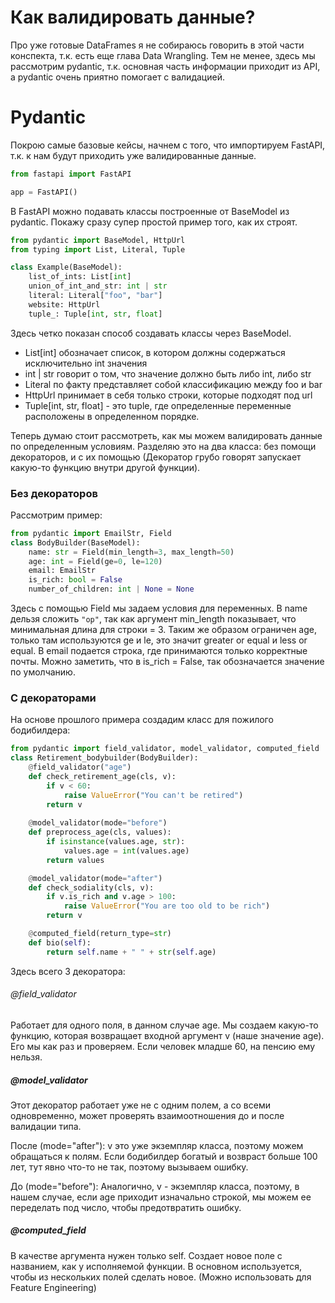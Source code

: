 # Как валидировать данные?

Про уже готовые DataFrames я не собираюсь говорить в этой части конспекта, т.к. есть еще глава Data Wrangling. Тем не менее, здесь мы рассмотрим pydantic, т.к. основная часть информации приходит из API, а pydantic очень приятно помогает с валидацией.

# Pydantic

Покрою самые базовые кейсы, начнем с того, что импортируем FastAPI, т.к. к нам будут приходить уже валидированные данные.

``` python
from fastapi import FastAPI

app = FastAPI()
```

В FastAPI можно подавать классы построенные от BaseModel из pydantic. Покажу сразу супер простой пример того, как их строят.

``` python
from pydantic import BaseModel, HttpUrl
from typing import List, Literal, Tuple

class Example(BaseModel):
    list_of_ints: List[int]
    union_of_int_and_str: int | str
    literal: Literal["foo", "bar"]
    website: HttpUrl
    tuple_: Tuple[int, str, float]
```

Здесь четко показан способ создавать классы через BaseModel. 
- List\[int] обозначает список, в котором должны содержаться исключительно int значения
- int | str говорит о том, что значение должно быть либо int, либо str
- Literal по факту представляет собой классификацию между foo и bar
- HttpUrl принимает в себя только строки, которые подходят под url
- Tuple\[int, str, float] - это tuple, где определенные переменные расположены в определенном порядке.

Теперь думаю стоит рассмотреть, как мы можем валидировать данные по определенным условиям. Разделяю это на два класса: без помощи декораторов, и с их помощью (Декоратор грубо говорят запускает какую-то функцию внутри другой функции).

### Без декораторов

Рассмотрим пример:

``` python
from pydantic import EmailStr, Field
class BodyBuilder(BaseModel):
    name: str = Field(min_length=3, max_length=50)
    age: int = Field(ge=0, le=120)
    email: EmailStr
    is_rich: bool = False
    number_of_children: int | None = None
```

Здесь с помощью Field мы задаем условия для переменных. В name дельзя сложить `"op"`, так как аргумент min_length показывает, что минимальная длина для строки = 3. Таким же образом ограничен age, только там используются ge и le, это значит greater or equal и less or equal. В email подается строка, где принимаются только корректные почты. Можно заметить, что в is_rich = False, так обозначается значение по умолчанию.

### С декораторами

На основе прошлого примера создадим класс для пожилого бодибилдера:

``` python
from pydantic import field_validator, model_validator, computed_field
class Retirement_bodybuilder(BodyBuilder):
    @field_validator("age")
    def check_retirement_age(cls, v):
        if v < 60:
            raise ValueError("You can't be retired")
        return v
  
    @model_validator(mode="before")
    def preprocess_age(cls, values):
        if isinstance(values.age, str):
            values.age = int(values.age)
        return values

    @model_validator(mode="after")
    def check_sodiality(cls, v):
        if v.is_rich and v.age > 100:
            raise ValueError("You are too old to be rich")
        return v

    @computed_field(return_type=str)
    def bio(self):
        return self.name + " " + str(self.age)
```

Здесь всего 3 декоратора:

###### @field_validator

Работает для одного поля, в данном случае age.
Мы создаем какую-то функцию, которая возвращает входной аргумент v (наше значение age). Его мы как раз и проверяем. Если человек младше 60, на пенсию ему нельзя.

##### @model_validator

Этот декоратор работает уже не с одним полем, а со всеми одновременно, может проверять взаимоотношения до и после валидации типа.

После (mode="after"):
v это уже экземпляр класса, поэтому можем обращаться к полям. Если бодибилдер богатый и возвраст больше 100 лет, тут явно что-то не так, поэтому вызываем ошибку.

До (mode="before"):
Аналогично, v - экземпляр класса, поэтому, в нашем случае, если age приходит изначально строкой, мы можем ее переделать под число, чтобы предотвратить ошибку.

##### @computed_field

В качестве аргумента нужен только self. Создает новое поле с названием, как у исполняемой функции. В основном используется, чтобы из нескольких полей сделать новое. (Можно использовать для Feature Engineering)